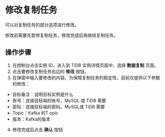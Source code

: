 # 修改复制任务
可以对复制任务的部分选项进行修改。

修改前需要先暂停复制任务，修改完成后再继续复制任务。

## 操作步骤
1. 在控制台点击实例 ID，进入到 TiDB 实例详情页面中，选择 **数据复制** 页面。
2. 点击要修改复制任务右边的 **修改** 按钮。
3. 在弹窗中输入要修改的内容。为保障复制任务的稳定性，目前仅提供以下参数的修改：
- 目标备注：说明目标实例是什么
- 账号：连接目标端的账号，MySQL 或 TiDB 需要
- 密码：连接目标端的密码，MySQL或 TiDB 需要
- Topic：Kafka 的T opic
- 版本：Kafka的版本
4. 修改完成后点击 **确认** 按钮
